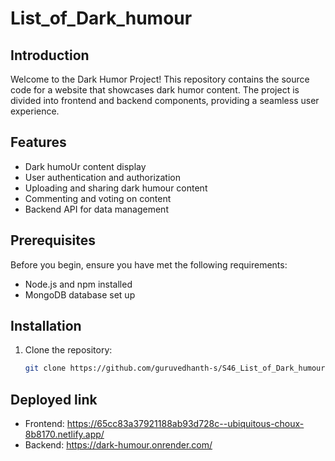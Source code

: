 # List_of_Dark_humour

## Introduction

Welcome to the Dark Humor Project! This repository contains the source code for a website that showcases dark humor content. The project is divided into frontend and backend components, providing a seamless user experience.

## Features

- Dark humoUr content display
- User authentication and authorization
- Uploading and sharing dark humour content
- Commenting and voting on content
- Backend API for data management

## Prerequisites

Before you begin, ensure you have met the following requirements:

- Node.js and npm installed
- MongoDB database set up

## Installation

1. Clone the repository:

   ```bash
   git clone https://github.com/guruvedhanth-s/S46_List_of_Dark_humour.git


## Deployed link

- Frontend: https://65cc83a37921188ab93d728c--ubiquitous-choux-8b8170.netlify.app/
- Backend: https://dark-humour.onrender.com/
